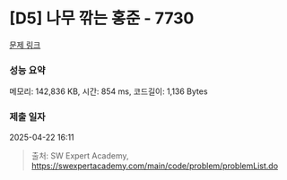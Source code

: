 # [D5] 나무 깎는 홍준 - 7730 

[문제 링크](https://swexpertacademy.com/main/code/problem/problemDetail.do?contestProbId=AWq43PI6L64DFARG) 

### 성능 요약

메모리: 142,836 KB, 시간: 854 ms, 코드길이: 1,136 Bytes

### 제출 일자

2025-04-22 16:11



> 출처: SW Expert Academy, https://swexpertacademy.com/main/code/problem/problemList.do